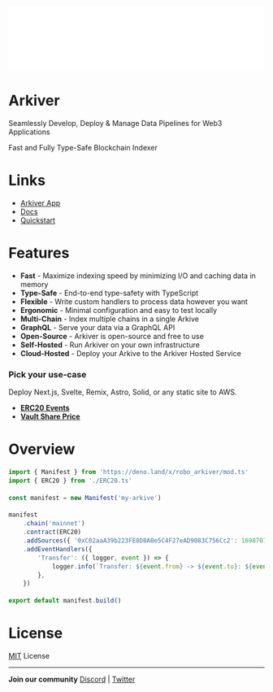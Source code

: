 ![Arkiver Logo](./img/arkiver_logo.png)

# Arkiver 
Seamlessly Develop, Deploy & Manage Data Pipelines for Web3 Applications

Fast and Fully Type-Safe Blockchain Indexer

# Links
 - [Arkiver App](https://arkiver.net)
 - [Docs](https://www.arkiver.net/docs/intro) 
 - [Quickstart](https://www.arkiver.net/docs/examples/index-erc20-events) 

# Features

- **Fast** - Maximize indexing speed by minimizing I/O and caching data in
  memory
- **Type-Safe** - End-to-end type-safety with TypeScript
- **Flexible** - Write custom handlers to process data however you want
- **Ergonomic** - Minimal configuration and easy to test locally
- **Multi-Chain** - Index multiple chains in a single Arkive
- **GraphQL** - Serve your data via a GraphQL API
- **Open-Source** - Arkiver is open-source and free to use
- **Self-Hosted** - Run Arkiver on your own infrastructure
- **Cloud-Hosted** - Deploy your Arkive to the Arkiver Hosted Service

### Pick your use-case

Deploy Next.js, Svelte, Remix, Astro, Solid, or any static site to AWS.

- [**ERC20 Events**](https://www.arkiver.net/docs/examples/index-erc20-events)
- [**Vault Share Price**](https://www.arkiver.net/docs/examples/block-handler-vault-snapshot)

# Overview

```typescript title="manifest.ts"
import { Manifest } from 'https://deno.land/x/robo_arkiver/mod.ts'
import { ERC20 } from './ERC20.ts'

const manifest = new Manifest('my-arkive')

manifest
	.chain('mainnet')
	.contract(ERC20)
	.addSources({ '0xC02aaA39b223FE8D0A0e5C4F27eAD9083C756Cc2': 16987011n })
	.addEventHandlers({
		'Transfer': ({ logger, event }) => {
			logger.info(`Transfer: ${event.from} -> ${event.to}: ${event.value}`)
		},
	})

export default manifest.build()
```

# License

[MIT](LICENSE) License

---

**Join our community** [Discord](https://discord.gg/robovault-865495351175282708) | [Twitter](https://twitter.com/robolabs_biz)